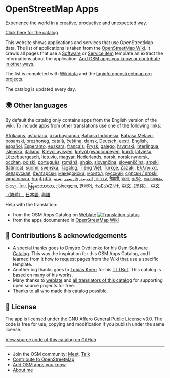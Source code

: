# OpenStreetMap Apps

Experience the world in a creative, productive and unexpected way.

[Click here for the catalog](https://osm-apps.zottelig.ch)

This website shows applications and services that use OpenStreetMap data. The
list of applications is taken from the [OpenStreetMap
Wiki](https://wiki.openstreetmap.org/). It crawls all pages that use a
[Software](https://wiki.openstreetmap.org/wiki/Template:Software) or [Service
item](https://wiki.openstreetmap.org/wiki/Template:Service_item) template an
extract the informations about the application. [Add OSM apps you know or
contribute in other ways.](https://wiki.openstreetmap.org/wiki/OSM_Apps_Catalog)

The list is completed with [Wikidata](https://www.wikidata.org/) and the
[taginfo.openstreetmap.org
projects](https://taginfo.openstreetmap.org/projects).

The catalog is updated every day.

## 🌍 Other languages

By default the catalog only contains apps from the English version of the wiki.
To include apps from other translations use one of the following links:

[Afrikaans](/?lang=af), [asturianu](/?lang=ast), [azərbaycanca](/?lang=az),
[Bahasa Indonesia](/?lang=id), [Bahasa Melayu](/?lang=ms),
[bosanski](/?lang=bs), [brezhoneg](/?lang=br), [català](/?lang=ca),
[čeština](/?lang=cs), [dansk](/?lang=da), [Deutsch](/?lang=de),
[eesti](/?lang=et), [English](/?lang=en), [español](/?lang=es),
[Esperanto](/?lang=eo), [euskara](/?lang=eu), [français](/?lang=fr),
[Frysk](/?lang=fy), [galego](/?lang=gl), [hrvatski](/?lang=hr),
[interlingua](/?lang=ia), [íslenska](/?lang=is), [italiano](/?lang=it), [Kreyòl
ayisyen](/?lang=ht), [kréyòl gwadloupéyen](/?lang=gcf), [kurdî](/?lang=ku),
[latviešu](/?lang=lv), [Lëtzebuergesch](/?lang=lb), [lietuvių](/?lang=lt),
[magyar](/?lang=hu), [Nederlands](/?lang=nl), [norsk](/?lang=no), [norsk
nynorsk](/?lang=nn), [occitan](/?lang=oc), [polski](/?lang=pl),
[português](/?lang=pt), [română](/?lang=ro), [shqip](/?lang=sq),
[slovenčina](/?lang=sk), [slovenščina](/?lang=sl), [srpski
(latinica)](/?lang=sr-latn), [suomi](/?lang=fi), [svenska](/?lang=sv),
[Tagalog](/?lang=tl), [Tiếng Việt](/?lang=vi), [Türkçe](/?lang=tr),
[Zazaki](/?lang=diq), [Ελληνικά](/?lang=el), [беларуская](/?lang=be),
[български](/?lang=bg), [македонски](/?lang=mk), [монгол](/?lang=mn),
[русский](/?lang=ru), [српски / srpski](/?lang=sr), [українська](/?lang=uk),
[հայերեն](/?lang=hy), [עברית](/?lang=he), [العربية](/?lang=ar),
[فارسی](/?lang=fa), [پښتو](/?lang=ps), [नेपाली](/?lang=ne), [বাংলা](/?lang=bn),
[தமிழ்](/?lang=ta), [മലയാളം](/?lang=ml), [සිංහල](/?lang=si), [ไทย](/?lang=th),
[မြန်မာဘာသာ](/?lang=my), [ქართული](/?lang=ka), [한국어](/?lang=ko),
[ⵜⴰⵎⴰⵣⵉⵖⵜ](/?lang=tzm), [中文（简体）](/?lang=zh-hans), [中文（繁體）](/?lang=zh-hant),
[日本語](/?lang=ja), [粵語](/?lang=yue)

Help with the translation:

- from the OSM Apps Catalog on
  [Weblate](https://hosted.weblate.org/projects/osm-apps-catalog/osm-apps-catalog)
  <a href="https://hosted.weblate.org/engage/osm-apps-catalog/">
  <img src="https://hosted.weblate.org/widgets/osm-apps-catalog/-/svg-badge.svg" alt="Translation status" /></a>
- from the apps documented in [OpenStreetMap
  Wiki](https://wiki.openstreetmap.org/wiki/Wiki_Translation)

## 🙏 Contributions & acknowledgements

- A special thanks goes to [Dmytro
  Ovdiienko](https://sourceforge.net/u/ujos/profile/) for his [Osm Software
  Catalog](https://wiki.openstreetmap.org/wiki/Osm_Software_Catalog). This was
  the inspiration for this OSM Apps Catalog, and I learned from it how to
  request pages from the Wiki that use a specific template.
- Another big thanks goes to [Tobias
  Knerr](https://wiki.openstreetmap.org/wiki/User:Tordanik) for his
  [TTTBot](https://wiki.openstreetmap.org/wiki/User:TTTBot). This catalog is
  based on many of his works.
- Many thanks to [weblate](https://weblate.org/) and [all translators of this
  catalog](https://hosted.weblate.org/user/?q=%20contributes:osm-apps-catalog)
  for supporting open source projects for free.
- Thanks to all who made this catalog possible.

## 📜 License

The app is licensed under the [GNU Affero General Public License
v3.0](https://github.com/ToastHawaii/osm-apps-catalog/blob/master/LICENSE). The
code is free for use, copying and modification if you publish under the same
license.

[View source code of this catalog on
GitHub](https://github.com/ToastHawaii/osm-apps-catalog)

---

- Join the OSM community: [Meet](https://usergroups.openstreetmap.de/),
  [Talk](https://community.osm.be/)
- [Contribute to
  OpenStreetMap](https://wiki.openstreetmap.org/wiki/How_to_contribute)
- [Add OSM apps you know](https://wiki.openstreetmap.org/wiki/OSM_Apps_Catalog)
- [About me](https://wiki.openstreetmap.org/wiki/User:ToastHawaii)
